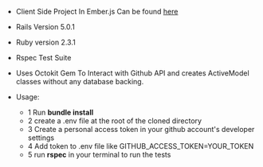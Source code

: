 
* Client Side Project In Ember.js Can be found <a href='https://github.com/code860/scf-client'> here </a>

* Rails Version 5.0.1

* Ruby version 2.3.1

* Rspec Test Suite

* Uses Octokit Gem To Interact with Github API and creates ActiveModel classes without any database backing. 

* Usage: 
     * 1 Run <b>bundle install</b>
     * 2 create a .env file at the root of the cloned directory
     * 3 Create a personal access token in your github account's developer settings 
     * 4 Add token to .env file like GITHUB_ACCESS_TOKEN=YOUR_TOKEN
     * 5 run <b>rspec</b> in your terminal to run the tests


